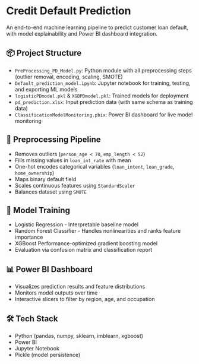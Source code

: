 # Credit Default Prediction
An end-to-end machine learning pipeline to predict customer loan default, with model explainability and Power BI dashboard integration.

## 📦 Project Structure

- `PreProcessing_PD_Model.py`: Python module with all preprocessing steps (outlier removal, encoding, scaling, SMOTE)
- `Default_prediction_model.ipynb`: Jupyter notebook for training, testing, and exporting ML models
- `logisticPDmodel.pkl` & `XGBPDmodel.pkl`: Trained models for deployment
- `pd_prediction.xlsx`: Input prediction data (with same schema as training data)
- `ClassificationModelMonitoring.pbix`: Power BI dashboard for live model monitoring

## 🔁 Preprocessing Pipeline

- Removes outliers (`person_age < 70`, `emp_length < 52`)
- Fills missing values in `loan_int_rate` with mean
- One-hot encodes categorical variables (`loan_intent`, `loan_grade`, `home_ownership`)
- Maps binary default field
- Scales continuous features using `StandardScaler`
- Balances dataset using `SMOTE`

## 🧪 Model Training

- Logistic Regression - Interpretable baseline model
- Random Forest Classifier - Handles nonlinearities and ranks feature importance
- XGBoost Performance-optimized gradient boosting model
- Evaluation via confusion matrix and classification report

## 📊 Power BI Dashboard

- Visualizes prediction results and feature distributions
- Monitors model outputs over time
- Interactive slicers to filter by region, age, and occupation

## 🛠 Tech Stack

- Python (pandas, numpy, sklearn, imblearn, xgboost)
- Power BI
- Jupyter Notebook
- Pickle (model persistence)

